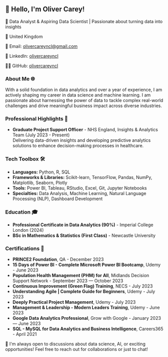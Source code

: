 ## 👋 Hello, I'm Oliver Carey!
🚀 Data Analyst & Aspiring Data Scientist | Passionate about turning data into insights

📍 United Kingdom

📧 Email: olivercareyncl@gmail.com

🔗 LinkedIn: [olivercareyncl](https://linkedin.com/olivercareyncl)

👨‍💻 GitHub: [olivercareyncl](https://github.com/olivercareyncl)

### About Me 🌐
With a solid foundation in data analytics and over a year of experience, I am actively shaping my career in data science and machine learning. I am passionate about harnessing the power of data to tackle complex real-world challenges and drive meaningful business impact across diverse industries.

### Professional Highlights 🌟
- **Graduate Project Support Officer** - NHS England, Insights & Analytics Team (July 2023 - Present)  
  Delivering data-driven insights and developing predictive analytics solutions to enhance decision-making processes in healthcare.

### Tech Toolbox 🛠️
- **Languages:** Python, R, SQL
- **Frameworks & Libraries:** Scikit-learn, TensorFlow, Pandas, NumPy, Matplotlib, Seaborn, Plotly
- **Tools:** Power BI, Tableau, RStudio, Excel, Git, Jupyter Notebooks
- **Specialties:** Data Analysis, Machine Learning, Natural Language Processing (NLP), Dashboard Development

### Education 🎓
- **Professional Certificate in Data Analytics (90%)** - Imperial College London (2024)
- **BSc in Mathematics & Statistics (First Class)** - Newcastle University 

### Certifications 📜
- **PRINCE2 Foundation**, QA - December 2023
- **15 Days of Power BI - Complete Microsoft Power BI Bootcamp**, Udemy - June 2023
- **Population Health Management (PHM) for All**, Midlands Decision Support Network - September 2023 — October 2023
- **Continuous Improvement (Green Flag) Training**, NECS - July 2023
- **Understanding Agile | Complete Guide for Beginners**, Udemy - July 2023
- **Deeply Practical Project Management**, Udemy - July 2023
- **Management & Leadership - Modern Leaders Training**, Udemy - June 2023
- **Google Data Analytics Professional**, Grow with Google - January 2023 — June 2023
- **SQL - MySQL for Data Analytics and Business Intelligence**, Careers365 - April 2021

🔗 I'm always open to discussions about data science, AI, or exciting opportunities! Feel free to reach out for collaborations or just to chat!

